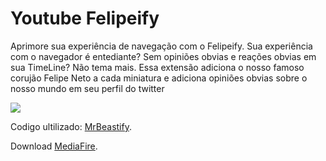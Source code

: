 # Youtube Felipeify

Aprimore sua experiência de navegação com o Felipeify. Sua experiência com o navegador é entediante? Sem opiniões obvias e reações obvias em sua TimeLine? Não tema mais. Essa extensão adiciona o nosso famoso corujão Felipe Neto a cada miniatura e adiciona opiniões obvias sobre o nosso mundo em seu perfil do twitter

![](https://i.ibb.co/cNtVQbZ/Nelipe-Gif.gif)

Codigo ultilizado: [MrBeastify](https://github.com/MagicJinn/MrBeastify-Youtube/).

Download [MediaFire](https://www.mediafire.com/file/4fewoh61pkx4g6v/FelipeNetoify-Youtube-main.zip/file).
